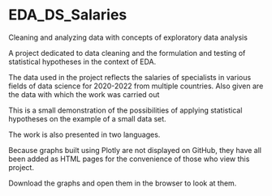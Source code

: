 # EDA_DS_Salaries
Cleaning and analyzing data with concepts of exploratory data analysis

A project dedicated to data cleaning and the formulation and testing of statistical hypotheses in the context of EDA.

The data used in the project reflects the salaries of specialists
in various fields of data science for 2020-2022 from multiple countries.
Also given are the data with which the work was carried out

This is a small demonstration of the possibilities of applying statistical hypotheses on the example of a small data set.

The work is also presented in two languages.

Because graphs built using Plotly are not displayed on GitHub, they have all been added as HTML pages for the convenience of those who view this project.

Download the graphs and open them in the browser to look at them.
